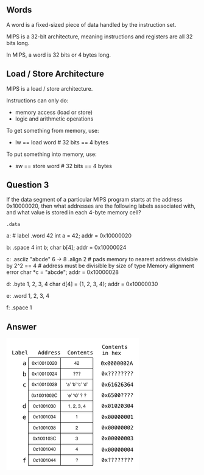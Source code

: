 ## Words

A word is a fixed-sized piece of data handled by the instruction set.

MIPS is a 32-bit architecture, meaning instructions and registers are all 32 bits long.

In MIPS, a word is 32 bits or 4 bytes long.


## Load / Store Architecture

MIPS is a load / store architecture.

Instructions can only do:
- memory access (load or store)
- logic and arithmetic operations

To get something from memory, use:
- lw == load word # 32 bits == 4 bytes

To put something into memory, use:
- sw == store word # 32 bits == 4 bytes


## Question 3

If the data segment of a particular MIPS program starts at the address 0x10000020, then what addresses are the following labels associated with, and what value is stored in each 4-byte memory cell? 

    .data
a:  # label
    .word 42
int a = 42;
addr = 0x10000020


b:
    .space  4
int b;
char b[4];
addr = 0x10000024


c:  .asciiz "abcde" 6 -> 8
    .align  2
    # pads memory to nearest address divisible by 2^2 == 4
    # address must be divisible by size of type
    Memory alignment error
char *c = "abcde";
addr = 0x10000028

d:  .byte   1, 2, 3, 4
char d[4] = {1, 2, 3, 4};
addr = 0x10000030

e:  .word   1, 2, 3, 4


f:  .space  1


## Answer

![q3](q3.png)
